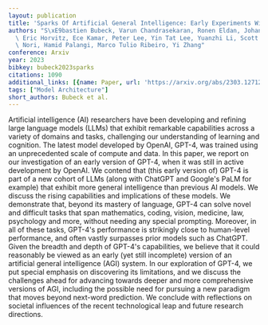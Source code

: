 ```yaml
---
layout: publication
title: 'Sparks Of Artificial General Intelligence: Early Experiments With GPT-4'
authors: "S\xE9bastien Bubeck, Varun Chandrasekaran, Ronen Eldan, Johannes Gehrke,\
  \ Eric Horvitz, Ece Kamar, Peter Lee, Yin Tat Lee, Yuanzhi Li, Scott Lundberg, Harsha\
  \ Nori, Hamid Palangi, Marco Tulio Ribeiro, Yi Zhang"
conference: Arxiv
year: 2023
bibkey: bubeck2023sparks
citations: 1090
additional_links: [{name: Paper, url: 'https://arxiv.org/abs/2303.12712'}]
tags: ["Model Architecture"]
short_authors: Bubeck et al.
---
```

Artificial intelligence (AI) researchers have been developing and refining
large language models (LLMs) that exhibit remarkable capabilities across a
variety of domains and tasks, challenging our understanding of learning and
cognition. The latest model developed by OpenAI, GPT-4, was trained using an
unprecedented scale of compute and data. In this paper, we report on our
investigation of an early version of GPT-4, when it was still in active
development by OpenAI. We contend that (this early version of) GPT-4 is part of
a new cohort of LLMs (along with ChatGPT and Google's PaLM for example) that
exhibit more general intelligence than previous AI models. We discuss the
rising capabilities and implications of these models. We demonstrate that,
beyond its mastery of language, GPT-4 can solve novel and difficult tasks that
span mathematics, coding, vision, medicine, law, psychology and more, without
needing any special prompting. Moreover, in all of these tasks, GPT-4's
performance is strikingly close to human-level performance, and often vastly
surpasses prior models such as ChatGPT. Given the breadth and depth of GPT-4's
capabilities, we believe that it could reasonably be viewed as an early (yet
still incomplete) version of an artificial general intelligence (AGI) system.
In our exploration of GPT-4, we put special emphasis on discovering its
limitations, and we discuss the challenges ahead for advancing towards deeper
and more comprehensive versions of AGI, including the possible need for
pursuing a new paradigm that moves beyond next-word prediction. We conclude
with reflections on societal influences of the recent technological leap and
future research directions.